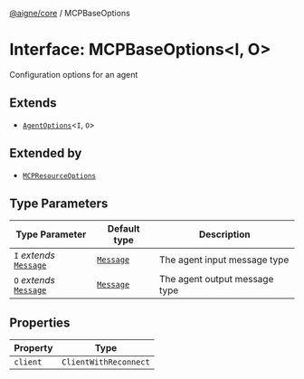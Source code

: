 [@aigne/core](../wiki/Home) / MCPBaseOptions

# Interface: MCPBaseOptions\<I, O\>

Configuration options for an agent

## Extends

- [`AgentOptions`](../wiki/Interface.AgentOptions)\<`I`, `O`\>

## Extended by

- [`MCPResourceOptions`](../wiki/Interface.MCPResourceOptions)

## Type Parameters

| Type Parameter                                       | Default type                           | Description                   |
| ---------------------------------------------------- | -------------------------------------- | ----------------------------- |
| `I` _extends_ [`Message`](../wiki/TypeAlias.Message) | [`Message`](../wiki/TypeAlias.Message) | The agent input message type  |
| `O` _extends_ [`Message`](../wiki/TypeAlias.Message) | [`Message`](../wiki/TypeAlias.Message) | The agent output message type |

## Properties

| Property                     | Type                  |
| ---------------------------- | --------------------- |
| <a id="client"></a> `client` | `ClientWithReconnect` |
